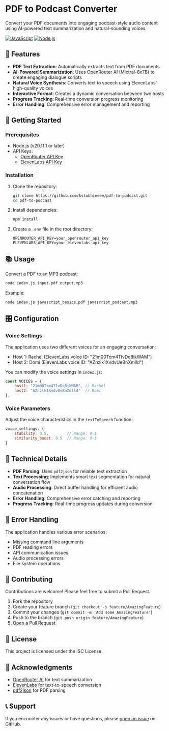 # PDF to Podcast Converter

Convert your PDF documents into engaging podcast-style audio content using AI-powered text summarization and natural-sounding voices.

[![JavaScript](https://img.shields.io/badge/javascript-%23323330.svg?style=for-the-badge&logo=javascript&logoColor=%23F7DF1E)](https://github.com/kstubhieeee/pdf-to-podcast)
[![Node.js](https://img.shields.io/badge/node.js-6DA55F?style=for-the-badge&logo=node.js&logoColor=white)](https://nodejs.org/)

## 🌟 Features

- **PDF Text Extraction**: Automatically extracts text from PDF documents
- **AI-Powered Summarization**: Uses OpenRouter AI (Mixtral-8x7B) to create engaging dialogue scripts
- **Natural Voice Synthesis**: Converts text to speech using ElevenLabs' high-quality voices
- **Interactive Format**: Creates a dynamic conversation between two hosts
- **Progress Tracking**: Real-time conversion progress monitoring
- **Error Handling**: Comprehensive error management and reporting

## 🚀 Getting Started

### Prerequisites

- Node.js (v20.11.1 or later)
- API Keys:
  - [OpenRouter API Key](https://openrouter.ai/)
  - [ElevenLabs API Key](https://elevenlabs.io/)

### Installation

1. Clone the repository:
   ```bash
   git clone https://github.com/kstubhieeee/pdf-to-podcast.git
   cd pdf-to-podcast
   ```

2. Install dependencies:
   ```bash
   npm install
   ```

3. Create a `.env` file in the root directory:
   ```env
   OPENROUTER_API_KEY=your_openrouter_api_key
   ELEVENLABS_API_KEY=your_elevenlabs_api_key
   ```

## 📚 Usage

Convert a PDF to an MP3 podcast:

```bash
node index.js input.pdf output.mp3
```

Example:
```bash
node index.js javascript_basics.pdf javascript_podcast.mp3
```

## 🎛️ Configuration

### Voice Settings

The application uses two different voices for an engaging conversation:
- Host 1: Rachel (ElevenLabs voice ID: "21m00Tcm4TlvDq8ikWAM")
- Host 2: Domi (ElevenLabs voice ID: "AZnzlk1XvdvUeBnXmlld")

You can modify the voice settings in `index.js`:
```javascript
const VOICES = {
    host1: "21m00Tcm4TlvDq8ikWAM", // Rachel
    host2: "AZnzlk1XvdvUeBnXmlld"  // Domi
};
```

### Voice Parameters

Adjust the voice characteristics in the `textToSpeech` function:
```javascript
voice_settings: {
    stability: 0.5,        // Range: 0-1
    similarity_boost: 0.5  // Range: 0-1
}
```

## 🔧 Technical Details

- **PDF Parsing**: Uses `pdf2json` for reliable text extraction
- **Text Processing**: Implements smart text segmentation for natural conversation flow
- **Audio Processing**: Direct buffer handling for efficient audio concatenation
- **Error Handling**: Comprehensive error catching and reporting
- **Progress Tracking**: Real-time progress updates during conversion

## 📝 Error Handling

The application handles various error scenarios:
- Missing command line arguments
- PDF reading errors
- API communication issues
- Audio processing errors
- File system operations

## 🤝 Contributing

Contributions are welcome! Please feel free to submit a Pull Request.

1. Fork the repository
2. Create your feature branch (`git checkout -b feature/AmazingFeature`)
3. Commit your changes (`git commit -m 'Add some AmazingFeature'`)
4. Push to the branch (`git push origin feature/AmazingFeature`)
5. Open a Pull Request

## 📄 License

This project is licensed under the ISC License.

## 🙏 Acknowledgments

- [OpenRouter AI](https://openrouter.ai/) for text summarization
- [ElevenLabs](https://elevenlabs.io/) for text-to-speech conversion
- [pdf2json](https://www.npmjs.com/package/pdf2json) for PDF parsing

## 📞 Support

If you encounter any issues or have questions, please [open an issue](https://github.com/kstubhieeee/pdf-to-podcast/issues) on GitHub. 